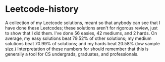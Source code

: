 # Leetcode-history
A collection of my Leetcode solutions, meant so that anybody can see that I have done these Leetcodes; these solutions aren't for rigorous review, just to show that I did them.
I've done 56 easies, 42 mediums, and 2 hards.
On average, my easy solutions beat 79.52% of other solutions; my medium solutions beat 70.99% of solutions; and my hards beat 20.58% (low sample size.) Interpretation of these numbers for should remember that this is generally a tool for CS undergrads, graduates, and professionals.

